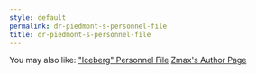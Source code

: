 ```yaml
---
style: default
permalink: dr-piedmont-s-personnel-file
title: dr-piedmont-s-personnel-file
---
```

You may also like:
["Iceberg" Personnel File](http://scp-wiki.net/iceberg-personnel-file)
[Zmax's Author Page](http://scp-wiki.net/zmax-s-author-page)
